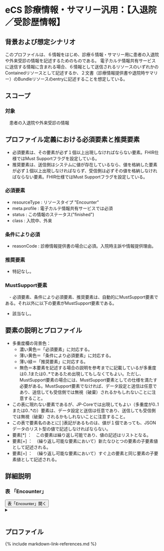 
# eCS 診療情報・サマリー汎用：【入退院／受診歴情報】

## 背景および想定シナリオ
このプロファイルは、６情報をはじめ、診療６情報・サマリー用に患者の入退院や外来受診の情報を記述するためのものである。
電子カルテ情報共有サービスに送信する情報に含まれる場合、６情報として送信されるリソースのいずれかのContainedリソースとして記述するか、２文書（診療情報提供書や退院時サマリー）のBundleリソースのentryに記述することを想定している。

## スコープ
### 対象
　患者の入退院や外来受診の情報

## プロファイル定義における必須要素と推奨要素
  - 必須要素は、その要素が必ず１個以上出現しなければならない要素。FHIR仕様ではMust Supportフラグを設定している。
  - 推奨要素は、送信側はシステムに値が存在しているなら、値を格納した要素が必ず１個以上出現しなければならず、受信側は必ずその値を格納しなければならない要素。FHIR仕様ではMust Supportフラグを設定している。

### 必須要素
  - resourceType : リソースタイプ "Encounter"
  - meta.profile : 電子カルテ情報共有サービスでは必須
  - status : この情報のステータス("finished")
  - class : 入院中、外来

### 条件により必須
  - reasonCode : 診療情報提供書の場合に必須。入院時主訴や情報提供理由。

### 推奨要素
  - 特記なし。

### MustSupport要素
　- 必須要素、条件により必須要素、推奨要素は、自動的にMustSupport要素である。それ以外に以下の要素がMustSupport要素である。
  - 該当なし。

## 要素の説明とプロファイル
  - 多重度欄の背景色：
    - 濃い黄色＝「必須要素」に対応する。
    - 薄い黄色＝「条件により必須要素」に対応する。
    - 薄い緑＝「推奨要素」に対応する。
    - 無色＝本要素を記述する場合の説明を参考までに記載しているが多重度は0..1または0..*であるため出現してもしなくてもよい。ただし、MustSupport要素の場合には、MustSupport要素としての仕様を満たす必要がある。MustSupport要素でなければ、データ設定と送信は任意であり、送信しても受信側では無視（破棄）されるかもしれないことに注意すること。
  - この表に現れない要素であるが、JP-Coreでは出現してもよい（多重度が0..1または0..*の）要素は、データ設定と送信は任意であり、送信しても受信側では無視（破棄）されるかもしれないことに注意すること。
  - この表で要素名のあとに[ ]表記があるものは、値が１個であっても、JSONデータのリスト型の値で記述しなければならない。
  - 要素[*] ：　この要素は繰り返し可能であり、値の記述はリストとなる。
  - 要素[+] ：　（繰り返し可能な要素において）新たなひとつの要素の子要素値として記述される。
  - 要素[=] ：　（繰り返し可能な要素において）すぐ上の要素と同じ要素の子要素値として記述される。

## 詳細説明


<script>
function details_open(onoff, idname, idCloseButton){
  var elem = document.getElementById(idname);
  elem.open = onoff;
  if (onoff == true){
    document.getElementById(idCloseButton).style.display = 'none';
  } else {
    document.getElementById(idCloseButton).style.display = 'inline';
  }
}
</script>


<h3>表 「Encounter」</h3>
<button id="mrc" type="button" onclick="details_open(true,'ConditionDetails','mrc')">表「Encounter」開く</button>
<details id="ConditionDetails">
<button type="button" onclick="details_open(false,'ConditionDetails', 'mrc')">閉じる</button>
<summary></summary>


<div id="Condition_18042" class="htmlTable" align=center x:publishsource="Excel">

<table border=0 cellpadding=0 cellspacing=0 width=1038 style='border-collapse:
 collapse;table-layout:fixed;width:778pt'>
 <col class=xl327 width=107 style='mso-width-source:userset;mso-width-alt:2925;
 width:80pt'>
 <col class=xl327 width=73 span=3 style='mso-width-source:userset;mso-width-alt:
 2011;width:55pt'>
 <col class=xl327 width=35 style='mso-width-source:userset;mso-width-alt:950;
 width:26pt'>
 <col class=xl327 width=87 style='mso-width-source:userset;mso-width-alt:2377;
 width:65pt'>
 <col class=xl327 width=359 style='mso-width-source:userset;mso-width-alt:9837;
 width:269pt'>
 <col class=xl327 width=36 style='mso-width-source:userset;mso-width-alt:987;
 width:27pt'>
 <col class=xl333 width=195 style='mso-width-source:userset;mso-width-alt:5339;
 width:146pt'>
 <tr height=68 style='mso-height-source:userset;height:51.0pt'>
  <td colspan=9 height=68 class=xl339 width=1038 style='height:51.0pt;
  width:778pt'><a name="Print_Area"><ruby>多重度<span style='display:none'><rt>タジュウド
  </rt></span></ruby>は、<ruby>親<span style='display:none'><rt>オヤ </rt></span></ruby><ruby>要素<span
  style='display:none'><rt>ヨウソ </rt></span></ruby>が<ruby>出現<span
  style='display:none'><rt>シュツゲン </rt></span></ruby>した<ruby>場合<span
  style='display:none'><rt>バアイ </rt></span></ruby>の<ruby>多重度<span
  style='display:none'><rt>タジュウド </rt></span></ruby>。たとえばある<ruby>子要素<span
  style='display:none'><rt>コヨウソ </rt></span></ruby>の<ruby>多重度<span
  style='display:none'><rt>タジュウド </rt></span></ruby>が1..1であっても<ruby>親要素<span
  style='display:none'><rt>オヤヨウソ </rt></span></ruby>が<ruby>出現<span
  style='display:none'><rt>シュツゲン </rt></span></ruby>しない<ruby>場合<span
  style='display:none'><rt>バアイ </rt></span></ruby>にはその<ruby>子要素<span
  style='display:none'><rt>コヨウソ </rt></span></ruby>は<ruby>出現<span
  style='display:none'><rt>シュツゲン </rt></span></ruby>しない。<ruby>逆<span
  style='display:none'><rt>ギャク </rt></span></ruby>に<ruby>親要素<span
  style='display:none'><rt>オヤヨウソ </rt></span></ruby>が<ruby>出現<span
  style='display:none'><rt>シュツゲン </rt></span></ruby>する<ruby>場合<span
  style='display:none'><rt>バアイ </rt></span></ruby>には、この<ruby>子要素<span
  style='display:none'><rt>コヨウソ </rt></span></ruby>は<ruby>出現<span
  style='display:none'><rt>シュツゲン </rt></span></ruby>しなければならない。</a></td>
 </tr>
 <tr height=100 style='height:75.0pt'>
  <td height=100 class=xl68 width=107 style='height:75.0pt;border-top:none;
  width:80pt'>要素Lv1</td>
  <td class=xl317 width=73 style='border-top:none;border-left:none;width:55pt'>要素Lv2</td>
  <td class=xl317 width=73 style='border-top:none;border-left:none;width:55pt'>要素Lv3</td>
  <td class=xl317 width=73 style='border-top:none;border-left:none;width:55pt'>要素Lv4</td>
  <td class=xl318 width=35 style='border-top:none;border-left:none;width:26pt'>多重度</td>
  <td class=xl317 width=87 style='border-top:none;border-left:none;width:65pt'>型</td>
  <td class=xl317 width=359 style='border-top:none;border-left:none;width:269pt'>説明</td>
  <td class=xl317 width=36 style='border-top:none;border-left:none;width:27pt'><ruby>固定値<span
  style='display:none'><rt class=font6>コテイチ</rt></span></ruby> <br>
    <ruby>／<span style='display:none'><rt class=font6>レイジ</rt></span></ruby> <ruby>例<span
  style='display:none'><rt class=font6>ジ</rt></span></ruby> 示</td>
  <td class=xl319 width=195 style='border-top:none;border-left:none;width:146pt'><ruby>固定値<span
  style='display:none'><rt class=font6>コテイチ</rt></span></ruby> または<ruby>例示<span
  style='display:none'><rt class=font6>レイジ</rt></span></ruby></td>
 </tr>
 <tr height=40 style='height:30.0pt'>
  <td height=40 class=xl274 width=107 style='height:30.0pt;border-top:none;
  width:80pt'>resourceType</td>
  <td class=xl284 width=73 style='border-top:none;border-left:none;width:55pt'>　</td>
  <td class=xl284 width=73 style='border-top:none;border-left:none;width:55pt'>　</td>
  <td class=xl284 width=73 style='border-top:none;border-left:none;width:55pt'>　</td>
  <td class=xl320 width=35 style='border-top:none;border-left:none;width:26pt'>1..1</td>
  <td class=xl284 width=87 style='border-top:none;border-left:none;width:65pt'>　</td>
  <td class=xl321 width=359 style='border-top:none;border-left:none;width:269pt'>Encounterリソースであることを示す。</td>
  <td class=xl284 width=36 style='border-top:none;border-left:none;width:27pt'>固定値</td>
  <td class=xl322 width=195 style='border-top:none;border-left:none;width:146pt'>&quot;Encounter&quot;</td>
 </tr>
 <tr height=20 style='height:15.0pt'>
  <td height=20 class=xl274 width=107 style='height:15.0pt;border-top:none;
  width:80pt'>meta</td>
  <td class=xl284 width=73 style='border-top:none;border-left:none;width:55pt'>　</td>
  <td class=xl284 width=73 style='border-top:none;border-left:none;width:55pt'>　</td>
  <td class=xl284 width=73 style='border-top:none;border-left:none;width:55pt'>　</td>
  <td class=xl323 width=35 style='border-top:none;border-left:none;width:26pt'>0..1</td>
  <td class=xl284 width=87 style='border-top:none;border-left:none;width:65pt'>Meta</td>
  <td class=xl284 width=359 style='border-top:none;border-left:none;width:269pt'>　</td>
  <td class=xl284 width=36 style='border-top:none;border-left:none;width:27pt'>　</td>
  <td class=xl322 width=195 style='border-top:none;border-left:none;width:146pt'>　</td>
 </tr>
 <tr height=340 style='height:255.0pt'>
  <td height=340 class=xl274 width=107 style='height:255.0pt;border-top:none;
  width:80pt'>meta</td>
  <td class=xl284 width=73 style='border-top:none;border-left:none;width:55pt'>lastUpdated</td>
  <td class=xl284 width=73 style='border-top:none;border-left:none;width:55pt'>　</td>
  <td class=xl284 width=73 style='border-top:none;border-left:none;width:55pt'>　</td>
  <td class=xl323 width=35 style='border-top:none;border-left:none;width:26pt'>0..1</td>
  <td class=xl284 width=87 style='border-top:none;border-left:none;width:65pt'>instant</td>
  <td class=xl284 width=359 style='border-top:none;border-left:none;width:269pt'>最終更新日時。YYYY-MM-DDThh:mm:ss.sss+zz:zz<br>
   
  この要素は、このリソースのデータを取り込んで蓄積していたシステムが、このリソースになんらかの変更があった可能性があった日時を取得し、このデータを再取り込みする必要性の判断をするために使われる。<ruby>本要素<span
  style='display:none'><rt>ホンヨウソ </rt></span></ruby>に前回取り込んだ時点より後の日時が設定されている場合には、なんらかの変更があった可能性がある（変更がない場合もある）ものとして判断される。したがって、内容になんらかの変更があった場合、またはこのリソースのデータが初めて作成された場合には、その時点以降の日時（たとえば、このリソースのデータを作成した日時）を設定しなければならない。内容の変更がない場合でも、このリソースのデータが作り直された場合や単に複写された場合にその日時を設定しなおしてもよい。ただし、内容に変更がないのであれば、日時を変更しなくてもよい。また、この要素の変更とmeta.versionIdの変更とは、必ずしも連動しないことがある。</td>
  <td class=xl284 width=36 style='border-top:none;border-left:none;width:27pt'>例示</td>
  <td class=xl322 width=195 style='border-top:none;border-left:none;width:146pt'>&quot;2015-02-07T13:28:17.239+09:00&quot;</td>
 </tr>
 <tr height=160 style='height:120.0pt'>
  <td height=160 class=xl274 width=107 style='height:120.0pt;border-top:none;
  width:80pt'>meta</td>
  <td class=xl284 width=73 style='border-top:none;border-left:none;width:55pt'>profile[+]</td>
  <td class=xl284 width=73 style='border-top:none;border-left:none;width:55pt'>　</td>
  <td class=xl284 width=73 style='border-top:none;border-left:none;width:55pt'>　</td>
  <td class=xl324 width=35 style='border-top:none;border-left:none;width:26pt'>0..*</td>
  <td class=xl284 width=87 style='border-top:none;border-left:none;width:65pt'>canonical(StructureDefinition)</td>
  <td class=xl325 width=359 style='border-top:none;border-left:none;width:269pt'>準拠しているプロファイルを受信側に通知したい場合には、本文書のプロファイルを識別するURLを指定する。<br>
    http://jpfhir.jp/fhir/eCS/StructureDefinition/JP_Encounter_eCS　を設定する。<br>
    <font class="font11">電子カルテ情報共有サービスに本リソースデータを送信する場合には、http://jpfhir.jp/fhir/clins/StructureDefinition/JP_Encounter_eCS　を設定すること。</font></td>
  <td class=xl284 width=36 style='border-top:none;border-left:none;width:27pt'>固定値</td>
  <td class=xl326 width=195 style='border-top:none;border-left:none;width:146pt'>&quot;http://jpfhir.jp/fhir/eCS/StructureDefinition/JP_Encounter_eCS&quot;<br>
    または<br>
   
  &quot;http://jpfhir.jp/fhir/clins/StructureDefinition/JP_Encounter_eCS&quot;</td>
 </tr>
 <tr height=40 style='height:30.0pt'>
  <td height=40 class=xl328 width=107 style='height:30.0pt;border-top:none;
  width:80pt'>identifier[*]</td>
  <td class=xl96 width=73 style='border-top:none;border-left:none;width:55pt'>　</td>
  <td class=xl96 width=73 style='border-top:none;border-left:none;width:55pt'>　</td>
  <td class=xl96 width=73 style='border-top:none;border-left:none;width:55pt'>　</td>
  <td class=xl96 width=35 style='border-top:none;border-left:none;width:26pt'>0..1*</td>
  <td class=xl96 width=87 style='border-top:none;border-left:none;width:65pt'>Identifier</td>
  <td class=xl96 width=359 style='border-top:none;border-left:none;width:269pt'>この医療機関における入院管理番号、あるいは<ruby>受診<span
  style='display:none'><rt>ジュシｎ </rt></span></ruby><ruby>歴<span
  style='display:none'><rt>レキ </rt></span></ruby><ruby>管理<span
  style='display:none'><rt>カンリ </rt></span></ruby><ruby>番号<span
  style='display:none'><rt>バンゴウ </rt></span></ruby>。</td>
  <td class=xl96 width=36 style='border-top:none;border-left:none;width:27pt'>　</td>
  <td class=xl322 width=195 style='border-top:none;border-left:none;width:146pt'>　</td>
 </tr>
 <tr height=60 style='height:45.0pt'>
  <td height=60 class=xl328 width=107 style='height:45.0pt;border-top:none;
  width:80pt'>identifier[+]</td>
  <td class=xl96 width=73 style='border-top:none;border-left:none;width:55pt'>system</td>
  <td class=xl96 width=73 style='border-top:none;border-left:none;width:55pt'>　</td>
  <td class=xl96 width=73 style='border-top:none;border-left:none;width:55pt'>　</td>
  <td class=xl96 width=35 style='border-top:none;border-left:none;width:26pt'>1..1</td>
  <td class=xl96 width=87 style='border-top:none;border-left:none;width:65pt'>　</td>
  <td class=xl96 width=359 style='border-top:none;border-left:none;width:269pt'>付番方法については「識別子名前空間一覧」を参照。</td>
  <td class=xl96 width=36 style='border-top:none;border-left:none;width:27pt'>固定値</td>
  <td class=xl322 width=195 style='border-top:none;border-left:none;width:146pt'>&quot;http://jpfhir.jp/fhir/core/IdSystem/resourceInstance-identifier&quot;</td>
 </tr>
 <tr height=20 style='height:15.0pt'>
  <td height=20 class=xl328 width=107 style='height:15.0pt;border-top:none;
  width:80pt'>identifier[=]</td>
  <td class=xl96 width=73 style='border-top:none;border-left:none;width:55pt'>value</td>
  <td class=xl96 width=73 style='border-top:none;border-left:none;width:55pt'>　</td>
  <td class=xl96 width=73 style='border-top:none;border-left:none;width:55pt'>　</td>
  <td class=xl96 width=35 style='border-top:none;border-left:none;width:26pt'>1..1</td>
  <td class=xl96 width=87 style='border-top:none;border-left:none;width:65pt'>　</td>
  <td class=xl96 width=359 style='border-top:none;border-left:none;width:269pt'>入院管理番号、受診歴管理番号の文字列。値は例示。</td>
  <td class=xl96 width=36 style='border-top:none;border-left:none;width:27pt'><ruby>例<span
  style='display:none'><rt>レイジ </rt></span></ruby>示</td>
  <td class=xl322 width=195 style='border-top:none;border-left:none;width:146pt'>&quot;1311234567-2020-00123456&quot;</td>
 </tr>
 <tr height=60 style='height:45.0pt'>
  <td height=60 class=xl328 width=107 style='height:45.0pt;border-top:none;
  width:80pt'>status</td>
  <td class=xl96 width=73 style='border-top:none;border-left:none;width:55pt'>　</td>
  <td class=xl96 width=73 style='border-top:none;border-left:none;width:55pt'>　</td>
  <td class=xl96 width=73 style='border-top:none;border-left:none;width:55pt'>　</td>
  <td class=xl329 width=35 style='border-top:none;border-left:none;width:26pt'>1..1</td>
  <td class=xl96 width=87 style='border-top:none;border-left:none;width:65pt'>code</td>
  <td class=xl96 width=359 style='border-top:none;border-left:none;width:269pt'>この情報のステータス。EncounterStatus(http://
  hl7.org/fhir/ValueSet/encouner-status)より&quot;finished&quot;を指定する。</td>
  <td class=xl96 width=36 style='border-top:none;border-left:none;width:27pt'>固定値</td>
  <td class=xl322 width=195 style='border-top:none;border-left:none;width:146pt'>&quot;finished&quot;</td>
 </tr>
 <tr height=20 style='height:15.0pt'>
  <td height=20 class=xl328 width=107 style='height:15.0pt;border-top:none;
  width:80pt'>class</td>
  <td class=xl96 width=73 style='border-top:none;border-left:none;width:55pt'>　</td>
  <td class=xl96 width=73 style='border-top:none;border-left:none;width:55pt'>　</td>
  <td class=xl96 width=73 style='border-top:none;border-left:none;width:55pt'>　</td>
  <td class=xl329 width=35 style='border-top:none;border-left:none;width:26pt'>1..1</td>
  <td class=xl96 width=87 style='border-top:none;border-left:none;width:65pt'>Coding</td>
  <td class=xl96 width=359 style='border-top:none;border-left:none;width:269pt'><ruby>入院<span
  style='display:none'><rt>ニュウイｎ </rt></span></ruby>または受診イベントの分類<ruby>情報<span
  style='display:none'><rt>ジョウホウ </rt></span></ruby>。</td>
  <td class=xl96 width=36 style='border-top:none;border-left:none;width:27pt'>　</td>
  <td class=xl322 width=195 style='border-top:none;border-left:none;width:146pt'>　</td>
 </tr>
 <tr height=60 style='height:45.0pt'>
  <td height=60 class=xl328 width=107 style='height:45.0pt;border-top:none;
  width:80pt'>class</td>
  <td class=xl96 width=73 style='border-top:none;border-left:none;width:55pt'>system</td>
  <td class=xl96 width=73 style='border-top:none;border-left:none;width:55pt'>　</td>
  <td class=xl96 width=73 style='border-top:none;border-left:none;width:55pt'>　</td>
  <td class=xl329 width=35 style='border-top:none;border-left:none;width:26pt'>1..1</td>
  <td class=xl96 width=87 style='border-top:none;border-left:none;width:65pt'>uri</td>
  <td class=xl96 width=359 style='border-top:none;border-left:none;width:269pt'>コード体系v3.ActEncounterCodeを識別するURI<ruby>。<span
  style='display:none'><rt>。</rt></span></ruby></td>
  <td class=xl96 width=36 style='border-top:none;border-left:none;width:27pt'>固定値</td>
  <td class=xl322 width=195 style='border-top:none;border-left:none;width:146pt'>&quot;http://terminology.
  hl7.org/CodeSystem/v3-ActCode&quot;</td>
 </tr>
 <tr height=80 style='height:60.0pt'>
  <td height=80 class=xl328 width=107 style='height:60.0pt;border-top:none;
  width:80pt'>class</td>
  <td class=xl96 width=73 style='border-top:none;border-left:none;width:55pt'>code</td>
  <td class=xl96 width=73 style='border-top:none;border-left:none;width:55pt'>　</td>
  <td class=xl96 width=73 style='border-top:none;border-left:none;width:55pt'>　</td>
  <td class=xl329 width=35 style='border-top:none;border-left:none;width:26pt'>1..1</td>
  <td class=xl96 width=87 style='border-top:none;border-left:none;width:65pt'>code</td>
  <td class=xl96 width=359 style='border-top:none;border-left:none;width:269pt'>「IMP:入院(inpatient
  Encounter)」または、「AMB:外来受診(ambulatory)」。退院時サマリーで退院時を記述する場合には&quot;IMP&quot;を使用する。INPではなくIMPであることに注意。</td>
  <td class=xl96 width=36 style='border-top:none;border-left:none;width:27pt'>例示</td>
  <td class=xl322 width=195 style='border-top:none;border-left:none;width:146pt'>“IMP&quot;</td>
 </tr>
 <tr height=20 style='height:15.0pt'>
  <td height=20 class=xl328 width=107 style='height:15.0pt;border-top:none;
  width:80pt'>class</td>
  <td class=xl96 width=73 style='border-top:none;border-left:none;width:55pt'>display</td>
  <td class=xl96 width=73 style='border-top:none;border-left:none;width:55pt'>　</td>
  <td class=xl96 width=73 style='border-top:none;border-left:none;width:55pt'>　</td>
  <td class=xl329 width=35 style='border-top:none;border-left:none;width:26pt'>1..1</td>
  <td class=xl96 width=87 style='border-top:none;border-left:none;width:65pt'>string</td>
  <td class=xl96 width=359 style='border-top:none;border-left:none;width:269pt'>　</td>
  <td class=xl96 width=36 style='border-top:none;border-left:none;width:27pt'>例示</td>
  <td class=xl322 width=195 style='border-top:none;border-left:none;width:146pt'>“入院”
  または”外来”</td>
 </tr>
 <tr height=60 style='height:45.0pt'>
  <td height=60 class=xl328 width=107 style='height:45.0pt;border-top:none;
  width:80pt'>classHistory[*]</td>
  <td class=xl96 width=73 style='border-top:none;border-left:none;width:55pt'>　</td>
  <td class=xl96 width=73 style='border-top:none;border-left:none;width:55pt'>　</td>
  <td class=xl96 width=73 style='border-top:none;border-left:none;width:55pt'>　</td>
  <td class=xl96 width=35 style='border-top:none;border-left:none;width:26pt'>0..*</td>
  <td class=xl96 width=87 style='border-top:none;border-left:none;width:65pt'>　</td>
  <td class=xl96 width=359 style='border-top:none;border-left:none;width:269pt'>この入院期間までの外来受診履歴や入院履歴を記述したい場合にここに繰り返しで記述する。紹介先受診情報では不要。</td>
  <td class=xl96 width=36 style='border-top:none;border-left:none;width:27pt'>　</td>
  <td class=xl322 width=195 style='border-top:none;border-left:none;width:146pt'>　</td>
 </tr>
 <tr height=45 style='mso-height-source:userset;height:34.0pt'>
  <td height=45 class=xl328 width=107 style='height:34.0pt;border-top:none;
  width:80pt'>classHistory[+]</td>
  <td class=xl96 width=73 style='border-top:none;border-left:none;width:55pt'>class</td>
  <td class=xl96 width=73 style='border-top:none;border-left:none;width:55pt'>　</td>
  <td class=xl96 width=73 style='border-top:none;border-left:none;width:55pt'>　</td>
  <td class=xl96 width=35 style='border-top:none;border-left:none;width:26pt'>1..1</td>
  <td class=xl96 width=87 style='border-top:none;border-left:none;width:65pt'>Coding</td>
  <td class=xl96 width=359 style='border-top:none;border-left:none;width:269pt'>受診イベントの分類</td>
  <td class=xl96 width=36 style='border-top:none;border-left:none;width:27pt'>　</td>
  <td class=xl322 width=195 style='border-top:none;border-left:none;width:146pt'>　</td>
 </tr>
 <tr height=60 style='height:45.0pt'>
  <td height=60 class=xl328 width=107 style='height:45.0pt;border-top:none;
  width:80pt'>classHistory[=]</td>
  <td class=xl96 width=73 style='border-top:none;border-left:none;width:55pt'>class</td>
  <td class=xl96 width=73 style='border-top:none;border-left:none;width:55pt'>system</td>
  <td class=xl96 width=73 style='border-top:none;border-left:none;width:55pt'>　</td>
  <td class=xl96 width=35 style='border-top:none;border-left:none;width:26pt'>1..1</td>
  <td class=xl96 width=87 style='border-top:none;border-left:none;width:65pt'>uri</td>
  <td class=xl96 width=359 style='border-top:none;border-left:none;width:269pt'>コード体系v3.ActEncounterCodeを識別するURI。</td>
  <td class=xl96 width=36 style='border-top:none;border-left:none;width:27pt'>固定値</td>
  <td class=xl322 width=195 style='border-top:none;border-left:none;width:146pt'>&quot;http://terminology.
  hl7.org/CodeSystem/v3-ActCode&quot;</td>
 </tr>
 <tr height=100 style='height:75.0pt'>
  <td height=100 class=xl328 width=107 style='height:75.0pt;border-top:none;
  width:80pt'>classHistory[=]</td>
  <td class=xl96 width=73 style='border-top:none;border-left:none;width:55pt'>class</td>
  <td class=xl96 width=73 style='border-top:none;border-left:none;width:55pt'>code</td>
  <td class=xl96 width=73 style='border-top:none;border-left:none;width:55pt'>　</td>
  <td class=xl96 width=35 style='border-top:none;border-left:none;width:26pt'>1..1</td>
  <td class=xl96 width=87 style='border-top:none;border-left:none;width:65pt'>　</td>
  <td class=xl96 width=359 style='border-top:none;border-left:none;width:269pt'>「IMP:入院(inpatient
  Encounter)」または、「AMB:外来受診(ambulatory)」<br>
    退院時サマリーで退院時を記述する場合には&quot;IMP&quot;を使用する。<br>
    * INPではなくIMPであることに注意。</td>
  <td class=xl96 width=36 style='border-top:none;border-left:none;width:27pt'>　</td>
  <td class=xl322 width=195 style='border-top:none;border-left:none;width:146pt'>“IMP”
  または”AMB”</td>
 </tr>
 <tr height=35 style='mso-height-source:userset;height:26.0pt'>
  <td height=35 class=xl328 width=107 style='height:26.0pt;border-top:none;
  width:80pt'>classHistory[=]</td>
  <td class=xl96 width=73 style='border-top:none;border-left:none;width:55pt'>class</td>
  <td class=xl96 width=73 style='border-top:none;border-left:none;width:55pt'>display</td>
  <td class=xl96 width=73 style='border-top:none;border-left:none;width:55pt'>　</td>
  <td class=xl96 width=35 style='border-top:none;border-left:none;width:26pt'>1..1</td>
  <td class=xl96 width=87 style='border-top:none;border-left:none;width:65pt'>　</td>
  <td class=xl96 width=359 style='border-top:none;border-left:none;width:269pt'>　</td>
  <td class=xl96 width=36 style='border-top:none;border-left:none;width:27pt'>　</td>
  <td class=xl322 width=195 style='border-top:none;border-left:none;width:146pt'>&quot;入院&quot;または&quot;外来&quot;</td>
 </tr>
 <tr height=40 style='height:30.0pt'>
  <td height=40 class=xl328 width=107 style='height:30.0pt;border-top:none;
  width:80pt'>classHistory[=]</td>
  <td class=xl96 width=73 style='border-top:none;border-left:none;width:55pt'>period</td>
  <td class=xl96 width=73 style='border-top:none;border-left:none;width:55pt'>　</td>
  <td class=xl96 width=73 style='border-top:none;border-left:none;width:55pt'>　</td>
  <td class=xl96 width=35 style='border-top:none;border-left:none;width:26pt'>0..1</td>
  <td class=xl96 width=87 style='border-top:none;border-left:none;width:65pt'>　</td>
  <td class=xl96 width=359 style='border-top:none;border-left:none;width:269pt'>入院期間を表す必要がある場合には必須。外来では必要な場合を除き省略可。</td>
  <td class=xl96 width=36 style='border-top:none;border-left:none;width:27pt'>　</td>
  <td class=xl322 width=195 style='border-top:none;border-left:none;width:146pt'>　</td>
 </tr>
 <tr height=60 style='height:45.0pt'>
  <td height=60 class=xl328 width=107 style='height:45.0pt;border-top:none;
  width:80pt'>classHistory[=]</td>
  <td class=xl96 width=73 style='border-top:none;border-left:none;width:55pt'>period</td>
  <td class=xl96 width=73 style='border-top:none;border-left:none;width:55pt'>start</td>
  <td class=xl96 width=73 style='border-top:none;border-left:none;width:55pt'>　</td>
  <td class=xl96 width=35 style='border-top:none;border-left:none;width:26pt'>1..1</td>
  <td class=xl96 width=87 style='border-top:none;border-left:none;width:65pt'>dateTime</td>
  <td class=xl96 width=359 style='border-top:none;border-left:none;width:269pt'>上記イベントの開始日時。入院の場合には入院日、外来受診の場合には診療情報提供書の記載基準となった外来受診日に相当するが、period要素自体は省略できる。</td>
  <td class=xl96 width=36 style='border-top:none;border-left:none;width:27pt'>　</td>
  <td class=xl322 width=195 style='border-top:none;border-left:none;width:146pt'>&quot;2020-08-21&quot;</td>
 </tr>
 <tr height=40 style='height:30.0pt'>
  <td height=40 class=xl328 width=107 style='height:30.0pt;border-top:none;
  width:80pt'>classHistory[=]</td>
  <td class=xl96 width=73 style='border-top:none;border-left:none;width:55pt'>period</td>
  <td class=xl96 width=73 style='border-top:none;border-left:none;width:55pt'>end</td>
  <td class=xl96 width=73 style='border-top:none;border-left:none;width:55pt'>　</td>
  <td class=xl96 width=35 style='border-top:none;border-left:none;width:26pt'>0..1</td>
  <td class=xl96 width=87 style='border-top:none;border-left:none;width:65pt'>dateTime</td>
  <td class=xl96 width=359 style='border-top:none;border-left:none;width:269pt'>上記イベントの終了日時。入院の場合には退院日、外来受診の場合には不要。</td>
  <td class=xl96 width=36 style='border-top:none;border-left:none;width:27pt'>　</td>
  <td class=xl322 width=195 style='border-top:none;border-left:none;width:146pt'>&quot;2020-08-24&quot;</td>
 </tr>
 <tr height=20 style='height:15.0pt'>
  <td height=20 class=xl328 width=107 style='height:15.0pt;border-top:none;
  width:80pt'>period</td>
  <td class=xl96 width=73 style='border-top:none;border-left:none;width:55pt'>　</td>
  <td class=xl96 width=73 style='border-top:none;border-left:none;width:55pt'>　</td>
  <td class=xl96 width=73 style='border-top:none;border-left:none;width:55pt'>　</td>
  <td class=xl96 width=35 style='border-top:none;border-left:none;width:26pt'>0..1</td>
  <td class=xl96 width=87 style='border-top:none;border-left:none;width:65pt'>Priod</td>
  <td class=xl96 width=359 style='border-top:none;border-left:none;width:269pt'>入院期間、<ruby>受診<span
  style='display:none'><rt>ジュシｎ </rt></span></ruby>イベント<ruby>期間<span
  style='display:none'><rt>キカｎ </rt></span></ruby>。退院時サマリーでは必須。</td>
  <td class=xl96 width=36 style='border-top:none;border-left:none;width:27pt'>　</td>
  <td class=xl322 width=195 style='border-top:none;border-left:none;width:146pt'>　</td>
 </tr>
 <tr height=20 style='height:15.0pt'>
  <td height=20 class=xl328 width=107 style='height:15.0pt;border-top:none;
  width:80pt'>period</td>
  <td class=xl96 width=73 style='border-top:none;border-left:none;width:55pt'>start</td>
  <td class=xl96 width=73 style='border-top:none;border-left:none;width:55pt'>　</td>
  <td class=xl96 width=73 style='border-top:none;border-left:none;width:55pt'>　</td>
  <td class=xl96 width=35 style='border-top:none;border-left:none;width:26pt'>1..1</td>
  <td class=xl96 width=87 style='border-top:none;border-left:none;width:65pt'>dateTime</td>
  <td class=xl96 width=359 style='border-top:none;border-left:none;width:269pt'>この入院の入院日時</td>
  <td class=xl96 width=36 style='border-top:none;border-left:none;width:27pt'>　</td>
  <td class=xl322 width=195 style='border-top:none;border-left:none;width:146pt'>&quot;2020-09-01&quot;</td>
 </tr>
 <tr height=20 style='height:15.0pt'>
  <td height=20 class=xl328 width=107 style='height:15.0pt;border-top:none;
  width:80pt'>period</td>
  <td class=xl96 width=73 style='border-top:none;border-left:none;width:55pt'>end</td>
  <td class=xl96 width=73 style='border-top:none;border-left:none;width:55pt'>　</td>
  <td class=xl96 width=73 style='border-top:none;border-left:none;width:55pt'>　</td>
  <td class=xl96 width=35 style='border-top:none;border-left:none;width:26pt'>1..1</td>
  <td class=xl96 width=87 style='border-top:none;border-left:none;width:65pt'>dateTime</td>
  <td class=xl96 width=359 style='border-top:none;border-left:none;width:269pt'>この入院の退院日時</td>
  <td class=xl96 width=36 style='border-top:none;border-left:none;width:27pt'>　</td>
  <td class=xl322 width=195 style='border-top:none;border-left:none;width:146pt'>&quot;2020-09-18&quot;</td>
 </tr>
 <tr height=20 style='height:15.0pt'>
  <td height=20 class=xl328 width=107 style='height:15.0pt;border-top:none;
  width:80pt'>length</td>
  <td class=xl96 width=73 style='border-top:none;border-left:none;width:55pt'>　</td>
  <td class=xl96 width=73 style='border-top:none;border-left:none;width:55pt'>　</td>
  <td class=xl96 width=73 style='border-top:none;border-left:none;width:55pt'>　</td>
  <td class=xl96 width=35 style='border-top:none;border-left:none;width:26pt'>0..1</td>
  <td class=xl96 width=87 style='border-top:none;border-left:none;width:65pt'>Duration</td>
  <td class=xl96 width=359 style='border-top:none;border-left:none;width:269pt'>この入院の在院日数</td>
  <td class=xl96 width=36 style='border-top:none;border-left:none;width:27pt'>　</td>
  <td class=xl322 width=195 style='border-top:none;border-left:none;width:146pt'>　</td>
 </tr>
 <tr height=20 style='height:15.0pt'>
  <td height=20 class=xl328 width=107 style='height:15.0pt;border-top:none;
  width:80pt'>length</td>
  <td class=xl96 width=73 style='border-top:none;border-left:none;width:55pt'>value</td>
  <td class=xl96 width=73 style='border-top:none;border-left:none;width:55pt'>　</td>
  <td class=xl96 width=73 style='border-top:none;border-left:none;width:55pt'>　</td>
  <td class=xl96 width=35 style='border-top:none;border-left:none;width:26pt'>1..1</td>
  <td class=xl96 width=87 style='border-top:none;border-left:none;width:65pt'>decimal</td>
  <td class=xl96 width=359 style='border-top:none;border-left:none;width:269pt'>在院日数。値は例示。</td>
  <td class=xl96 width=36 style='border-top:none;border-left:none;width:27pt'>　</td>
  <td class=xl322 width=195 style='border-top:none;border-left:none;width:146pt'>7</td>
 </tr>
 <tr height=20 style='height:15.0pt'>
  <td height=20 class=xl328 width=107 style='height:15.0pt;border-top:none;
  width:80pt'>length</td>
  <td class=xl96 width=73 style='border-top:none;border-left:none;width:55pt'>unit</td>
  <td class=xl96 width=73 style='border-top:none;border-left:none;width:55pt'>　</td>
  <td class=xl96 width=73 style='border-top:none;border-left:none;width:55pt'>　</td>
  <td class=xl96 width=35 style='border-top:none;border-left:none;width:26pt'>1..1</td>
  <td class=xl96 width=87 style='border-top:none;border-left:none;width:65pt'>string</td>
  <td class=xl96 width=359 style='border-top:none;border-left:none;width:269pt'>在院日数の単位文字列。固定値。</td>
  <td class=xl96 width=36 style='border-top:none;border-left:none;width:27pt'>　</td>
  <td class=xl322 width=195 style='border-top:none;border-left:none;width:146pt'>&quot;日&quot;</td>
 </tr>
 <tr height=32 style='mso-height-source:userset;height:24.0pt'>
  <td height=32 class=xl328 width=107 style='height:24.0pt;border-top:none;
  width:80pt'>length</td>
  <td class=xl96 width=73 style='border-top:none;border-left:none;width:55pt'>system</td>
  <td class=xl96 width=73 style='border-top:none;border-left:none;width:55pt'>　</td>
  <td class=xl96 width=73 style='border-top:none;border-left:none;width:55pt'>　</td>
  <td class=xl96 width=35 style='border-top:none;border-left:none;width:26pt'>1..1</td>
  <td class=xl96 width=87 style='border-top:none;border-left:none;width:65pt'>uri</td>
  <td class=xl96 width=359 style='border-top:none;border-left:none;width:269pt'>単位コードUCUMのコード体系を識別するURI。固定値。</td>
  <td class=xl96 width=36 style='border-top:none;border-left:none;width:27pt'>　</td>
  <td class=xl322 width=195 style='border-top:none;border-left:none;width:146pt'>&quot;http://unitsofmeasure.org&quot;</td>
 </tr>
 <tr height=20 style='height:15.0pt'>
  <td height=20 class=xl328 width=107 style='height:15.0pt;border-top:none;
  width:80pt'>length</td>
  <td class=xl96 width=73 style='border-top:none;border-left:none;width:55pt'>code</td>
  <td class=xl96 width=73 style='border-top:none;border-left:none;width:55pt'>　</td>
  <td class=xl96 width=73 style='border-top:none;border-left:none;width:55pt'>　</td>
  <td class=xl96 width=35 style='border-top:none;border-left:none;width:26pt'>1..1</td>
  <td class=xl96 width=87 style='border-top:none;border-left:none;width:65pt'>code</td>
  <td class=xl96 width=359 style='border-top:none;border-left:none;width:269pt'>日を意味する単位コード「d」。固定値。</td>
  <td class=xl96 width=36 style='border-top:none;border-left:none;width:27pt'>　</td>
  <td class=xl322 width=195 style='border-top:none;border-left:none;width:146pt'>&quot;d&quot;</td>
 </tr>
 <tr height=180 style='height:135.0pt'>
  <td height=180 class=xl328 width=107 style='height:135.0pt;border-top:none;
  width:80pt'>reasonCode[*]</td>
  <td class=xl96 width=73 style='border-top:none;border-left:none;width:55pt'>　</td>
  <td class=xl96 width=73 style='border-top:none;border-left:none;width:55pt'>　</td>
  <td class=xl96 width=73 style='border-top:none;border-left:none;width:55pt'>　</td>
  <td class=xl330 width=35 style='border-top:none;border-left:none;width:26pt'>0..*</td>
  <td class=xl96 width=87 style='border-top:none;border-left:none;width:65pt'>CodeableConcept</td>
  <td class=xl96 width=359 style='border-top:none;border-left:none;width:269pt'>入院時主訴・入院理由。<br>
    診療情報提供書の場合、その理由（主訴・目的）<br>
   
  コードで記述できる場合にそのコード記述。system値はMEDIS標準病名マスター病名交換用コードを使用する場合の例示。&quot;BOEF&quot;は、MEDIS標準病名マスター病名交換用コードで&quot;持続腹痛&quot;のコード。&quot;持続腹痛&quot;は、入院時主訴・入院理由のテキスト記述。<br>
    診療情報提供書の場合、text要素で理由を自由記述すること。</td>
  <td class=xl96 width=36 style='border-top:none;border-left:none;width:27pt'><ruby>例<span
  style='display:none'><rt>レイジ </rt></span></ruby>示</td>
  <td class=xl331 width=195 style='border-top:none;border-left:none;width:146pt'><a
  href="http://medis.or.jp/CodeSystem/master-disease-exCode" target="_parent"><span
  style='font-family:"ＭＳ 明朝";mso-generic-font-family:auto;mso-font-charset:
  128'>http://medis.or.jp/CodeSystem/master-disease-exCode</span></a></td>
 </tr>
 <tr height=20 style='height:15.0pt'>
  <td height=20 class=xl328 width=107 style='height:15.0pt;border-top:none;
  width:80pt'>diagnosis[*]</td>
  <td class=xl96 width=73 style='border-top:none;border-left:none;width:55pt'>　</td>
  <td class=xl96 width=73 style='border-top:none;border-left:none;width:55pt'>　</td>
  <td class=xl96 width=73 style='border-top:none;border-left:none;width:55pt'>　</td>
  <td class=xl96 width=35 style='border-top:none;border-left:none;width:26pt'>0..*</td>
  <td class=xl96 width=87 style='border-top:none;border-left:none;width:65pt'>　</td>
  <td class=xl96 width=359 style='border-top:none;border-left:none;width:269pt'>入院期間中の診断情報。診療情報提供書では不要。</td>
  <td class=xl96 width=36 style='border-top:none;border-left:none;width:27pt'>　</td>
  <td class=xl322 width=195 style='border-top:none;border-left:none;width:146pt'>　</td>
 </tr>
 <tr height=40 style='height:30.0pt'>
  <td height=40 class=xl328 width=107 style='height:30.0pt;border-top:none;
  width:80pt'>diagnosis[+]</td>
  <td class=xl96 width=73 style='border-top:none;border-left:none;width:55pt'>condition</td>
  <td class=xl96 width=73 style='border-top:none;border-left:none;width:55pt'>　</td>
  <td class=xl96 width=73 style='border-top:none;border-left:none;width:55pt'>　</td>
  <td class=xl96 width=35 style='border-top:none;border-left:none;width:26pt'>1..1</td>
  <td class=xl96 width=87 style='border-top:none;border-left:none;width:65pt'>Reference(Condition)</td>
  <td class=xl96 width=359 style='border-top:none;border-left:none;width:269pt'>患者状態（病態・疾患名・症状）への参照</td>
  <td class=xl96 width=36 style='border-top:none;border-left:none;width:27pt'>　</td>
  <td class=xl322 width=195 style='border-top:none;border-left:none;width:146pt'>　</td>
 </tr>
 <tr height=120 style='height:90.0pt'>
  <td height=120 class=xl328 width=107 style='height:90.0pt;border-top:none;
  width:80pt'>diagnosis[=]</td>
  <td class=xl96 width=73 style='border-top:none;border-left:none;width:55pt'>use</td>
  <td class=xl96 width=73 style='border-top:none;border-left:none;width:55pt'>　</td>
  <td class=xl96 width=73 style='border-top:none;border-left:none;width:55pt'>　</td>
  <td class=xl96 width=35 style='border-top:none;border-left:none;width:26pt'>0..1</td>
  <td class=xl96 width=87 style='border-top:none;border-left:none;width:65pt'>CodeableConcept</td>
  <td class=xl96 width=359 style='border-top:none;border-left:none;width:269pt'>診断の位置付け区分。<br>
   
  （DiagnosisRole）。これにより、入院時診断、退院時診断、などが区別される。入院中のすべての診断病名にこのコードが必須ではないが、少なくともAD:入院時診断、DD:退院時診断、CC:主訴、についてはそれぞれ1個以上はこのコードがついている必要がある。</td>
  <td class=xl96 width=36 style='border-top:none;border-left:none;width:27pt'>　</td>
  <td class=xl322 width=195 style='border-top:none;border-left:none;width:146pt'>　</td>
 </tr>
 <tr height=40 style='height:30.0pt'>
  <td height=40 class=xl328 width=107 style='height:30.0pt;border-top:none;
  width:80pt'>diagnosis[=]</td>
  <td class=xl96 width=73 style='border-top:none;border-left:none;width:55pt'>use</td>
  <td class=xl96 width=73 style='border-top:none;border-left:none;width:55pt'>coding[*]</td>
  <td class=xl96 width=73 style='border-top:none;border-left:none;width:55pt'>　</td>
  <td class=xl96 width=35 style='border-top:none;border-left:none;width:26pt'>1..*</td>
  <td class=xl96 width=87 style='border-top:none;border-left:none;width:65pt'>　</td>
  <td class=xl96 width=359 style='border-top:none;border-left:none;width:269pt'>同じ診断名に複数の診断位置付けコードをつけることができる。</td>
  <td class=xl96 width=36 style='border-top:none;border-left:none;width:27pt'>　</td>
  <td class=xl322 width=195 style='border-top:none;border-left:none;width:146pt'>　</td>
 </tr>
 <tr height=40 style='height:30.0pt'>
  <td height=40 class=xl328 width=107 style='height:30.0pt;border-top:none;
  width:80pt'>diagnosis[=]</td>
  <td class=xl96 width=73 style='border-top:none;border-left:none;width:55pt'>use</td>
  <td class=xl96 width=73 style='border-top:none;border-left:none;width:55pt'>coding[+]</td>
  <td class=xl96 width=73 style='border-top:none;border-left:none;width:55pt'>system</td>
  <td class=xl96 width=35 style='border-top:none;border-left:none;width:26pt'>1..1</td>
  <td class=xl96 width=87 style='border-top:none;border-left:none;width:65pt'>　</td>
  <td class=xl96 width=359 style='border-top:none;border-left:none;width:269pt'>診断位置付けValueSet（FHIR準拠の場合のコード表）</td>
  <td class=xl96 width=36 style='border-top:none;border-left:none;width:27pt'>　</td>
  <td class=xl322 width=195 style='border-top:none;border-left:none;width:146pt'>&quot;<font
  class="font44">http://terminology.hl7.org/CodeSystem/diagnosis-role</font><font
  class="font9">&quot;</font></td>
 </tr>
 <tr height=60 style='height:45.0pt'>
  <td height=60 class=xl328 width=107 style='height:45.0pt;border-top:none;
  width:80pt'>diagnosis[=]</td>
  <td class=xl96 width=73 style='border-top:none;border-left:none;width:55pt'>use</td>
  <td class=xl96 width=73 style='border-top:none;border-left:none;width:55pt'>coding[=]</td>
  <td class=xl96 width=73 style='border-top:none;border-left:none;width:55pt'>code</td>
  <td class=xl96 width=35 style='border-top:none;border-left:none;width:26pt'>1..1</td>
  <td class=xl96 width=87 style='border-top:none;border-left:none;width:65pt'>　</td>
  <td class=xl96 width=359 style='border-top:none;border-left:none;width:269pt'>AD:入院時診断、DD:退院時診断、CC:主訴、CM:併存症診断、pre-op:術前診断、post-op:術後診断、billing:会計請求診断（FHIR準拠の場合のコード表）。値は例示。</td>
  <td class=xl96 width=36 style='border-top:none;border-left:none;width:27pt'>　</td>
  <td class=xl322 width=195 style='border-top:none;border-left:none;width:146pt'>&quot;DD&quot;</td>
 </tr>
 <tr height=20 style='height:15.0pt'>
  <td height=20 class=xl328 width=107 style='height:15.0pt;border-top:none;
  width:80pt'>diagnosis[=]</td>
  <td class=xl96 width=73 style='border-top:none;border-left:none;width:55pt'>use</td>
  <td class=xl96 width=73 style='border-top:none;border-left:none;width:55pt'>coding[=]</td>
  <td class=xl96 width=73 style='border-top:none;border-left:none;width:55pt'>display</td>
  <td class=xl96 width=35 style='border-top:none;border-left:none;width:26pt'>1..1</td>
  <td class=xl96 width=87 style='border-top:none;border-left:none;width:65pt'>　</td>
  <td class=xl96 width=359 style='border-top:none;border-left:none;width:269pt'>コードに対する名称。値は例示。</td>
  <td class=xl96 width=36 style='border-top:none;border-left:none;width:27pt'>　</td>
  <td class=xl322 width=195 style='border-top:none;border-left:none;width:146pt'>&quot;退院時診断&quot;</td>
 </tr>
 <tr height=40 style='height:30.0pt'>
  <td height=40 class=xl328 width=107 style='height:30.0pt;border-top:none;
  width:80pt'>diagnosis[=]</td>
  <td class=xl96 width=73 style='border-top:none;border-left:none;width:55pt'>rank</td>
  <td class=xl96 width=73 style='border-top:none;border-left:none;width:55pt'>　</td>
  <td class=xl96 width=73 style='border-top:none;border-left:none;width:55pt'>　</td>
  <td class=xl96 width=35 style='border-top:none;border-left:none;width:26pt'>0..1</td>
  <td class=xl96 width=87 style='border-top:none;border-left:none;width:65pt'>positiveInt</td>
  <td class=xl96 width=359 style='border-top:none;border-left:none;width:269pt'>同じ診断位置付け内での順序数値（1から順）。順序は医療者の意図によりつけてよい。値は例示。</td>
  <td class=xl96 width=36 style='border-top:none;border-left:none;width:27pt'>　</td>
  <td class=xl322 width=195 style='border-top:none;border-left:none;width:146pt'>1</td>
 </tr>
 <tr height=40 style='height:30.0pt'>
  <td height=40 class=xl328 width=107 style='height:30.0pt;border-top:none;
  width:80pt'>hospitalization</td>
  <td class=xl96 width=73 style='border-top:none;border-left:none;width:55pt'>　</td>
  <td class=xl96 width=73 style='border-top:none;border-left:none;width:55pt'>　</td>
  <td class=xl96 width=73 style='border-top:none;border-left:none;width:55pt'>　</td>
  <td class=xl96 width=35 style='border-top:none;border-left:none;width:26pt'>0..1</td>
  <td class=xl96 width=87 style='border-top:none;border-left:none;width:65pt'>BackboneElement</td>
  <td class=xl96 width=359 style='border-top:none;border-left:none;width:269pt'>入退院詳細情報。診療情報提供書では不要。退院時サマリーでは必須。</td>
  <td class=xl96 width=36 style='border-top:none;border-left:none;width:27pt'>　</td>
  <td class=xl322 width=195 style='border-top:none;border-left:none;width:146pt'>　</td>
 </tr>
 <tr height=80 style='height:60.0pt'>
  <td height=80 class=xl328 width=107 style='height:60.0pt;border-top:none;
  width:80pt'>hospitalization</td>
  <td class=xl96 width=73 style='border-top:none;border-left:none;width:55pt'>origin</td>
  <td class=xl96 width=73 style='border-top:none;border-left:none;width:55pt'>　</td>
  <td class=xl96 width=73 style='border-top:none;border-left:none;width:55pt'>　</td>
  <td class=xl96 width=35 style='border-top:none;border-left:none;width:26pt'>0..1</td>
  <td class=xl96 width=87 style='border-top:none;border-left:none;width:65pt'>Reference(Location
  | Organization)</td>
  <td class=xl96 width=359 style='border-top:none;border-left:none;width:269pt'>入院前の所在場所または施設への参照。</td>
  <td class=xl96 width=36 style='border-top:none;border-left:none;width:27pt'>　</td>
  <td class=xl322 width=195 style='border-top:none;border-left:none;width:146pt'>　</td>
 </tr>
 <tr height=180 style='height:135.0pt'>
  <td height=180 class=xl328 width=107 style='height:135.0pt;border-top:none;
  width:80pt'>hospitalization</td>
  <td class=xl96 width=73 style='border-top:none;border-left:none;width:55pt'>admitSource</td>
  <td class=xl96 width=73 style='border-top:none;border-left:none;width:55pt'>　</td>
  <td class=xl96 width=73 style='border-top:none;border-left:none;width:55pt'>　</td>
  <td class=xl96 width=35 style='border-top:none;border-left:none;width:26pt'>0..1</td>
  <td class=xl96 width=87 style='border-top:none;border-left:none;width:65pt'>CodeableConcept</td>
  <td class=xl96 width=359 style='border-top:none;border-left:none;width:269pt'>入院経路を表すコード情報。値は例示。system<ruby>値<span
  style='display:none'><rt>チ </rt></span></ruby>は<ruby>固定値<span
  style='display:none'><rt>コテイチ </rt></span></ruby>。<br>
    （出典：厚労省DPC導入影響評価調査）<br>
    0 院内の他病棟からの転棟<br>
    1 家庭からの入院<br>
    4 他の病院・診療所の病棟からの転院<br>
    5 介護施設・福祉施設に入所中<br>
    8 院内で出生<br>
    9 その他</td>
  <td class=xl96 width=36 style='border-top:none;border-left:none;width:27pt'><ruby>固定値<span
  style='display:none'><rt>コテイチ </rt></span></ruby></td>
  <td class=xl331 width=195 style='border-top:none;border-left:none;width:146pt'><a
  href="http://jpfhir.jp/fhir/eCS/CodeSystem/admit-Source" target="_parent"><span
  style='font-family:"ＭＳ 明朝";mso-generic-font-family:auto;mso-font-charset:
  128'>http://jpfhir.jp/fhir/eCS/CodeSystem/admit-Source</span></a></td>
 </tr>
 <tr height=40 style='height:30.0pt'>
  <td height=40 class=xl328 width=107 style='height:30.0pt;border-top:none;
  width:80pt'>hospitalization</td>
  <td class=xl96 width=73 style='border-top:none;border-left:none;width:55pt'>reAdmission</td>
  <td class=xl96 width=73 style='border-top:none;border-left:none;width:55pt'>　</td>
  <td class=xl96 width=73 style='border-top:none;border-left:none;width:55pt'>　</td>
  <td class=xl96 width=35 style='border-top:none;border-left:none;width:26pt'>0..1</td>
  <td class=xl96 width=87 style='border-top:none;border-left:none;width:65pt'>CodeableConcept</td>
  <td class=xl96 width=359 style='border-top:none;border-left:none;width:269pt'>再入院の場合の再入院種類。当面未使用</td>
  <td class=xl96 width=36 style='border-top:none;border-left:none;width:27pt'>　</td>
  <td class=xl322 width=195 style='border-top:none;border-left:none;width:146pt'>　</td>
 </tr>
 <tr height=40 style='height:30.0pt'>
  <td height=40 class=xl328 width=107 style='height:30.0pt;border-top:none;
  width:80pt'>hospitalization</td>
  <td class=xl96 width=73 style='border-top:none;border-left:none;width:55pt'>specialCourtesy</td>
  <td class=xl96 width=73 style='border-top:none;border-left:none;width:55pt'>　</td>
  <td class=xl96 width=73 style='border-top:none;border-left:none;width:55pt'>　</td>
  <td class=xl96 width=35 style='border-top:none;border-left:none;width:26pt'>0..1</td>
  <td class=xl96 width=87 style='border-top:none;border-left:none;width:65pt'>CodeableConcept</td>
  <td class=xl96 width=359 style='border-top:none;border-left:none;width:269pt'>特別配慮を要する入院。VIP、職員、医療専門職といった区分。当面未使用</td>
  <td class=xl96 width=36 style='border-top:none;border-left:none;width:27pt'>　</td>
  <td class=xl322 width=195 style='border-top:none;border-left:none;width:146pt'>　</td>
 </tr>
 <tr height=40 style='height:30.0pt'>
  <td height=40 class=xl328 width=107 style='height:30.0pt;border-top:none;
  width:80pt'>hospitalization</td>
  <td class=xl96 width=73 style='border-top:none;border-left:none;width:55pt'>SpecialArrangement</td>
  <td class=xl96 width=73 style='border-top:none;border-left:none;width:55pt'>　</td>
  <td class=xl96 width=73 style='border-top:none;border-left:none;width:55pt'>　</td>
  <td class=xl96 width=35 style='border-top:none;border-left:none;width:26pt'>0..1</td>
  <td class=xl96 width=87 style='border-top:none;border-left:none;width:65pt'>CodeableConcept</td>
  <td class=xl96 width=359 style='border-top:none;border-left:none;width:269pt'>特別調整を要する入院。車椅子、増設ベッド、通訳、付き添い、盲導犬等の必要性。当面未使用</td>
  <td class=xl96 width=36 style='border-top:none;border-left:none;width:27pt'>　</td>
  <td class=xl322 width=195 style='border-top:none;border-left:none;width:146pt'>　</td>
 </tr>
 <tr height=80 style='height:60.0pt'>
  <td height=80 class=xl328 width=107 style='height:60.0pt;border-top:none;
  width:80pt'>hospitalization</td>
  <td class=xl96 width=73 style='border-top:none;border-left:none;width:55pt'>destination</td>
  <td class=xl96 width=73 style='border-top:none;border-left:none;width:55pt'>　</td>
  <td class=xl96 width=73 style='border-top:none;border-left:none;width:55pt'>　</td>
  <td class=xl96 width=35 style='border-top:none;border-left:none;width:26pt'>0..1</td>
  <td class=xl96 width=87 style='border-top:none;border-left:none;width:65pt'>Reference(Location
  | Organization)</td>
  <td class=xl96 width=359 style='border-top:none;border-left:none;width:269pt'>退院先場所または施設への参照。</td>
  <td class=xl96 width=36 style='border-top:none;border-left:none;width:27pt'>　</td>
  <td class=xl322 width=195 style='border-top:none;border-left:none;width:146pt'>　</td>
 </tr>
 <tr height=180 style='height:135.0pt'>
  <td height=180 class=xl328 width=107 style='height:135.0pt;border-top:none;
  width:80pt'>hospitalization</td>
  <td class=xl96 width=73 style='border-top:none;border-left:none;width:55pt'>dischargeDisposition</td>
  <td class=xl96 width=73 style='border-top:none;border-left:none;width:55pt'>　</td>
  <td class=xl96 width=73 style='border-top:none;border-left:none;width:55pt'>　</td>
  <td class=xl96 width=35 style='border-top:none;border-left:none;width:26pt'>1..1</td>
  <td class=xl96 width=87 style='border-top:none;border-left:none;width:65pt'>CodeableConcept</td>
  <td class=xl96 width=359 style='border-top:none;border-left:none;width:269pt'>退院時転帰コード情報。コード表は暫定（出典：厚労省DPC導入影響評価調査）<br>
    1:傷病が治癒・軽快<br>
    3:傷病（白血病、潰瘍性大腸炎、クローン病等）が寛解<br>
    4:傷病が不変<br>
    5:傷病が増悪<br>
    6:傷病による死亡<br>
    7:傷病以外による死亡<br>
    9:その他（検査入院,正常分娩及び人間ドック含む）</td>
  <td class=xl96 width=36 style='border-top:none;border-left:none;width:27pt'>　</td>
  <td class=xl331 width=195 style='border-top:none;border-left:none;width:146pt'><a
  href="http://jpfhir.jp/fhir/eCS/CodeSystem/discharge-disposition"
  target="_parent"><span style='font-family:"ＭＳ 明朝";mso-generic-font-family:
  auto;mso-font-charset:128'>http://jpfhir.jp/fhir/eCS/CodeSystem/discharge-disposition</span></a></td>
 </tr>
 <tr height=40 style='height:30.0pt'>
  <td height=40 class=xl328 width=107 style='height:30.0pt;border-top:none;
  width:80pt'>location[*]</td>
  <td class=xl96 width=73 style='border-top:none;border-left:none;width:55pt'>　</td>
  <td class=xl96 width=73 style='border-top:none;border-left:none;width:55pt'>　</td>
  <td class=xl96 width=73 style='border-top:none;border-left:none;width:55pt'>　</td>
  <td class=xl96 width=35 style='border-top:none;border-left:none;width:26pt'>0..*</td>
  <td class=xl96 width=87 style='border-top:none;border-left:none;width:65pt'>BackboneElement</td>
  <td class=xl96 width=359 style='border-top:none;border-left:none;width:269pt'>入院中の所在場所（病棟病室など）。診療情報提供書では不要。</td>
  <td class=xl96 width=36 style='border-top:none;border-left:none;width:27pt'>　</td>
  <td class=xl322 width=195 style='border-top:none;border-left:none;width:146pt'>　</td>
 </tr>
 <tr height=40 style='height:30.0pt'>
  <td height=40 class=xl328 width=107 style='height:30.0pt;border-top:none;
  width:80pt'>location[+]</td>
  <td class=xl96 width=73 style='border-top:none;border-left:none;width:55pt'>location</td>
  <td class=xl96 width=73 style='border-top:none;border-left:none;width:55pt'>　</td>
  <td class=xl96 width=73 style='border-top:none;border-left:none;width:55pt'>　</td>
  <td class=xl96 width=35 style='border-top:none;border-left:none;width:26pt'>0..1</td>
  <td class=xl96 width=87 style='border-top:none;border-left:none;width:65pt'>Reference(Location)</td>
  <td class=xl96 width=359 style='border-top:none;border-left:none;width:269pt'>入院中の所在場所（病棟病室など）への参照</td>
  <td class=xl96 width=36 style='border-top:none;border-left:none;width:27pt'>　</td>
  <td class=xl322 width=195 style='border-top:none;border-left:none;width:146pt'>　</td>
 </tr>
 <tr height=40 style='height:30.0pt'>
  <td height=40 class=xl328 width=107 style='height:30.0pt;border-top:none;
  width:80pt'>location[=]</td>
  <td class=xl96 width=73 style='border-top:none;border-left:none;width:55pt'>status</td>
  <td class=xl96 width=73 style='border-top:none;border-left:none;width:55pt'>　</td>
  <td class=xl96 width=73 style='border-top:none;border-left:none;width:55pt'>　</td>
  <td class=xl96 width=35 style='border-top:none;border-left:none;width:26pt'>1..1</td>
  <td class=xl96 width=87 style='border-top:none;border-left:none;width:65pt'>code</td>
  <td class=xl96 width=359 style='border-top:none;border-left:none;width:269pt'>planned
  | active | reserved | completed のいずれかであるが、退院時サマリーの<ruby>場合<span
  style='display:none'><rt>バアイ </rt></span></ruby>には、&quot;completed&quot;。</td>
  <td class=xl96 width=36 style='border-top:none;border-left:none;width:27pt'><ruby>例<span
  style='display:none'><rt>レイジ </rt></span></ruby>示</td>
  <td class=xl322 width=195 style='border-top:none;border-left:none;width:146pt'>&quot;completed&quot;</td>
 </tr>
 <tr height=120 style='height:90.0pt'>
  <td height=120 class=xl328 width=107 style='height:90.0pt;border-top:none;
  width:80pt'>location[=]</td>
  <td class=xl96 width=73 style='border-top:none;border-left:none;width:55pt'>physicalType</td>
  <td class=xl96 width=73 style='border-top:none;border-left:none;width:55pt'>　</td>
  <td class=xl96 width=73 style='border-top:none;border-left:none;width:55pt'>　</td>
  <td class=xl96 width=35 style='border-top:none;border-left:none;width:26pt'>0..1</td>
  <td class=xl96 width=87 style='border-top:none;border-left:none;width:65pt'>CodeableConcept</td>
  <td class=xl96 width=359 style='border-top:none;border-left:none;width:269pt'>所在場所のタイプ。system<ruby>値<span
  style='display:none'><rt>チ </rt></span></ruby>は<ruby>固定値<span
  style='display:none'><rt>コテイチ </rt></span></ruby>。<br>
    bu: 建物<br>
    wa: 病棟<br>
    ro: 病室<br>
    bd: ベッド<br>
    area: エリア　など。</td>
  <td class=xl96 width=36 style='border-top:none;border-left:none;width:27pt'><ruby>固定値<span
  style='display:none'><rt class=font6>コテイチ</rt></span></ruby> <br>
    </td>
  <td class=xl322 width=195 style='border-top:none;border-left:none;width:146pt'>&quot;http://terminology.hl7.org/CodeSystem/location-physical-type&quot;</td>
 </tr>
 <tr height=20 style='height:15.0pt'>
  <td height=20 class=xl328 width=107 style='height:15.0pt;border-top:none;
  width:80pt'>location[=]</td>
  <td class=xl96 width=73 style='border-top:none;border-left:none;width:55pt'>preiod</td>
  <td class=xl96 width=73 style='border-top:none;border-left:none;width:55pt'>　</td>
  <td class=xl96 width=73 style='border-top:none;border-left:none;width:55pt'>　</td>
  <td class=xl96 width=35 style='border-top:none;border-left:none;width:26pt'>0..1</td>
  <td class=xl96 width=87 style='border-top:none;border-left:none;width:65pt'>Period</td>
  <td class=xl96 width=359 style='border-top:none;border-left:none;width:269pt'>所在期間</td>
  <td class=xl96 width=36 style='border-top:none;border-left:none;width:27pt'>　</td>
  <td class=xl322 width=195 style='border-top:none;border-left:none;width:146pt'>　</td>
 </tr>
 <tr height=20 style='height:15.0pt'>
  <td height=20 class=xl328 width=107 style='height:15.0pt;border-top:none;
  width:80pt'>location[=]</td>
  <td class=xl96 width=73 style='border-top:none;border-left:none;width:55pt'>preiod</td>
  <td class=xl96 width=73 style='border-top:none;border-left:none;width:55pt'>start</td>
  <td class=xl96 width=73 style='border-top:none;border-left:none;width:55pt'>　</td>
  <td class=xl96 width=35 style='border-top:none;border-left:none;width:26pt'>0..1</td>
  <td class=xl96 width=87 style='border-top:none;border-left:none;width:65pt'>dateTime</td>
  <td class=xl96 width=359 style='border-top:none;border-left:none;width:269pt'>所在期間の開始日時</td>
  <td class=xl96 width=36 style='border-top:none;border-left:none;width:27pt'>　</td>
  <td class=xl322 width=195 style='border-top:none;border-left:none;width:146pt'>　</td>
 </tr>
 <tr height=21 style='height:16.0pt'>
  <td height=21 class=xl328 width=107 style='height:16.0pt;border-top:none;
  width:80pt'>location[=]</td>
  <td class=xl96 width=73 style='border-top:none;border-left:none;width:55pt'>preiod</td>
  <td class=xl101 width=73 style='border-top:none;border-left:none;width:55pt'>end</td>
  <td class=xl101 width=73 style='border-top:none;border-left:none;width:55pt'>　</td>
  <td class=xl101 width=35 style='border-top:none;border-left:none;width:26pt'>0..1</td>
  <td class=xl101 width=87 style='border-top:none;border-left:none;width:65pt'>dateTime</td>
  <td class=xl101 width=359 style='border-top:none;border-left:none;width:269pt'>所在期間の終了日時</td>
  <td class=xl101 width=36 style='border-top:none;border-left:none;width:27pt'>　</td>
  <td class=xl332 width=195 style='border-top:none;border-left:none;width:146pt'>　</td>
 </tr>

</table>

</div>

<button type="button" onclick="details_open(false,'ConditionDetails','mrc')">閉じる</button>
</details>

<br>

## プロファイル


{% include markdown-link-references.md %}